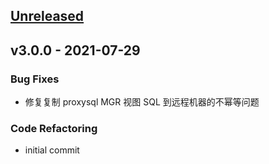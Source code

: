 <a name="unreleased"></a>
## [Unreleased]


<a name="v3.0.0"></a>
## v3.0.0 - 2021-07-29
### Bug Fixes
- 修复复制 proxysql MGR 视图 SQL 到远程机器的不幂等问题

### Code Refactoring
- initial commit


[Unreleased]: https://github.com/daixijun/ansible-role-mysql/compare/v3.0.0...HEAD
